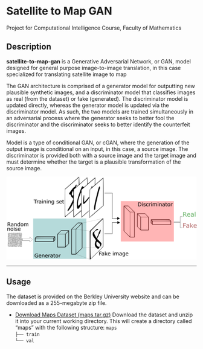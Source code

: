 # Satellite to Map GAN
Project for Computational Intelligence Course, Faculty of Mathematics

## Description

__satellite-to-map-gan__ is a Generative Adversarial Network, or GAN, model designed for general purpose image-to-image translation, in this case specialized for translating satellite image to map

The GAN architecture is comprised of a generator model for outputting new plausible synthetic images, and a discriminator model that classifies images as real (from the dataset) or fake (generated). The discriminator model is updated directly, whereas the generator model is updated via the discriminator model. As such, the two models are trained simultaneously in an adversarial process where the generator seeks to better fool the discriminator and the discriminator seeks to better identify the counterfeit images.

Model is a type of conditional GAN, or cGAN, where the generation of the output image is conditional on an input, in this case, a source image. The discriminator is provided both with a source image and the target image and must determine whether the target is a plausible transformation of the source image.

![architecture](architecture.png)
___

## Usage

The dataset is provided on the Berkley University website and can be downloaded as a 255-megabyte zip file.
* [Download Maps Dataset (maps.tar.gz)](http://efrosgans.eecs.berkeley.edu/pix2pix/datasets/maps.tar.gz)
Download the dataset and unzip it into your current working directory. This will create a directory called “maps” with the following structure:
`maps`<br>
`├── train`<br>
`└── val`<br>
